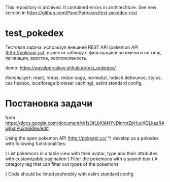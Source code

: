 This repository is archived. It contained errors in architechture. 
See new version in https://github.com/PavelPoroskov/test-pokedex-rest 

# test_pokedex

Тестовая задача: используя внешнее REST API (pokemon API (http://pokeapi.co), вывести таблицу с фильтрацией по имени и по типу, пагинация, верстка, респонсивность.

demo: https://pavelporoskov.github.io/test_pokedex/

Использует: react, redux, redux-saga, normalizr, lodash.debounce, stylus, css flexbox, localforage(browser caching), eslint standard config.

# Постановка задачи
from https://docs.google.com/document/d/1sQfLbXlANYvDinrnrZpHucXQLkazRAwIpalPu3n689w/edit

Using the open pokemon API (http://pokeapi.co/ *) develop us a pokedex with following functionalities:

) List pokemons in a table view with their avatar, type and their attributes with customizable pagination
) Filter the pokemons with a search box
) A category tag that can filter out types of the pokemons

) Code should be linted preferably with eslint standard config
